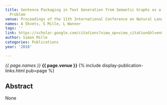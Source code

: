 ```yaml
---
title: Sentence Packaging in Text Generation from Semantic Graphs as a Community Detection
  Problem
venue: Proceedings of the 11th International Conference on Natural Language …, 2018
names: A Shvets, S Mille, L Wanner
tags: ''
link: https://scholar.google.com/citations?view_op=view_citation&hl=en&user=hg8-G68AAAAJ&pagesize=100&sortby=pubdate&citation_for_view=hg8-G68AAAAJ:R3hNpaxXUhUC
author: Simon Mille
categories: Publications
year: '2018'

---
```


*{{ page.names }}*
**{{ page.venue }}**
{% include display-publication-links.html pub=page %}
## Abstract

None